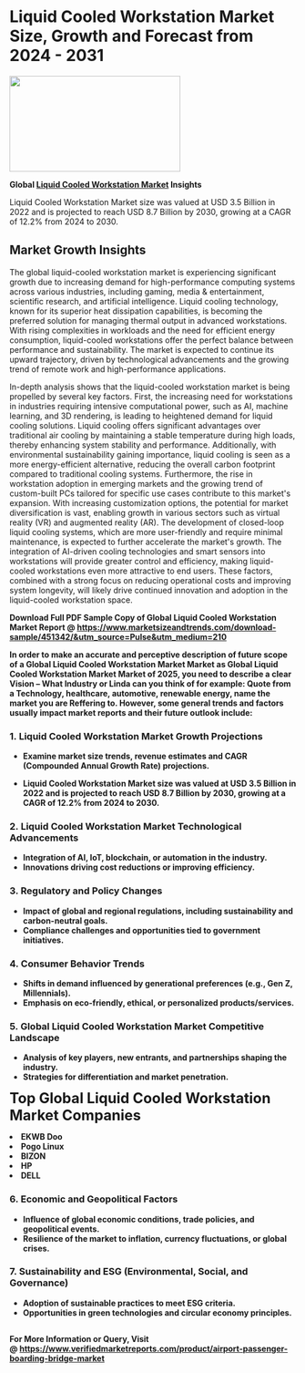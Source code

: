 <H1>Liquid Cooled Workstation Market Size, Growth and Forecast from 2024 - 2031</H1><img class="aligncenter size-medium wp-image-584254" src="https://thirdeyenews.in/wp-content/uploads/2024/09/Global-Market-Research-300x168.jpeg" alt="" width="300" height="168" /><p><strong>Global&nbsp;<a href="https://www.marketsizeandtrends.com/download-sample/451342/&amp;utm_source=Pulse&amp;utm_medium=210">Liquid Cooled Workstation Market</a> Insights</strong></p><p>Liquid Cooled Workstation Market size was valued at USD 3.5 Billion in 2022 and is projected to reach USD 8.7 Billion by 2030, growing at a CAGR of 12.2% from 2024 to 2030.</p><p><h2>Market Growth Insights</h2> <p>The global liquid-cooled workstation market is experiencing significant growth due to increasing demand for high-performance computing systems across various industries, including gaming, media & entertainment, scientific research, and artificial intelligence. Liquid cooling technology, known for its superior heat dissipation capabilities, is becoming the preferred solution for managing thermal output in advanced workstations. With rising complexities in workloads and the need for efficient energy consumption, liquid-cooled workstations offer the perfect balance between performance and sustainability. The market is expected to continue its upward trajectory, driven by technological advancements and the growing trend of remote work and high-performance applications.</p> <p><strong></strong></p> <p>In-depth analysis shows that the liquid-cooled workstation market is being propelled by several key factors. First, the increasing need for workstations in industries requiring intensive computational power, such as AI, machine learning, and 3D rendering, is leading to heightened demand for liquid cooling solutions. Liquid cooling offers significant advantages over traditional air cooling by maintaining a stable temperature during high loads, thereby enhancing system stability and performance. Additionally, with environmental sustainability gaining importance, liquid cooling is seen as a more energy-efficient alternative, reducing the overall carbon footprint compared to traditional cooling systems. Furthermore, the rise in workstation adoption in emerging markets and the growing trend of custom-built PCs tailored for specific use cases contribute to this market's expansion. With increasing customization options, the potential for market diversification is vast, enabling growth in various sectors such as virtual reality (VR) and augmented reality (AR). The development of closed-loop liquid cooling systems, which are more user-friendly and require minimal maintenance, is expected to further accelerate the market's growth. The integration of AI-driven cooling technologies and smart sensors into workstations will provide greater control and efficiency, making liquid-cooled workstations even more attractive to end users. These factors, combined with a strong focus on reducing operational costs and improving system longevity, will likely drive continued innovation and adoption in the liquid-cooled workstation space.</p> <p><strong></p><p><span class=""><strong>Download Full PDF Sample Copy of Global Liquid Cooled Workstation Market Report</strong> @ <a href="https://www.marketsizeandtrends.com/download-sample/451342/&amp;utm_source=Pulse&amp;utm_medium=210" target="_blank">https://www.marketsizeandtrends.com/download-sample/451342/&amp;utm_source=Pulse&amp;utm_medium=210</a></span></p><p>In order to make an accurate and perceptive description of future scope of a Global&nbsp;Liquid Cooled Workstation Market Market as Global&nbsp;Liquid Cooled Workstation Market Market of 2025, you need to describe a clear Vision &ndash; What Industry or Linda can you think of for example: Quote from a Technology, healthcare, automotive, renewable energy, name the market you are Reffering to. However, some general trends and factors usually impact market reports and their future outlook include:</p><h3>1.&nbsp;<strong>Liquid Cooled Workstation Market Growth Projections</strong></h3><ul><li>Examine market size trends, revenue estimates and CAGR (Compounded Annual Growth Rate) projections.</li><li><p>Liquid Cooled Workstation Market size was valued at USD 3.5 Billion in 2022 and is projected to reach USD 8.7 Billion by 2030, growing at a CAGR of 12.2% from 2024 to 2030.</p></li></ul><h3>2.&nbsp;<strong>Liquid Cooled Workstation Market Technological Advancements</strong></h3><ul><li>Integration of AI, IoT, blockchain, or automation in the industry.</li><li>Innovations driving cost reductions or improving efficiency.</li></ul><h3>3.&nbsp;<strong>Regulatory and Policy Changes</strong></h3><ul><li>Impact of global and regional regulations, including sustainability and carbon-neutral goals.</li><li>Compliance challenges and opportunities tied to government initiatives.</li></ul><h3>4.&nbsp;<strong>Consumer Behavior Trends</strong></h3><ul><li>Shifts in demand influenced by generational preferences (e.g., Gen Z, Millennials).</li><li>Emphasis on eco-friendly, ethical, or personalized products/services.</li></ul><h3>5.&nbsp;<strong>Global Liquid Cooled Workstation Market Competitive Landscape</strong></h3><ul><li>Analysis of key players, new entrants, and partnerships shaping the industry.</li><li>Strategies for differentiation and market penetration.</li></ul><p data-pm-slice="1 1 []"><span style="color: inherit; font-family: inherit; font-size: 25px;">Top Global Liquid Cooled Workstation Market Companies</span></p><div class="" data-test-id=""><p><li>EKWB Doo</li><li> Pogo Linux</li><li> BIZON</li><li> HP</li><li> DELL</li></p></div><h3>6.&nbsp;<strong>Economic and Geopolitical Factors</strong></h3><ul><li>Influence of global economic conditions, trade policies, and geopolitical events.</li><li>Resilience of the market to inflation, currency fluctuations, or global crises.</li></ul><h3>7.&nbsp;<strong>Sustainability and ESG (Environmental, Social, and Governance)</strong></h3><ul><li>Adoption of sustainable practices to meet ESG criteria.</li><li>Opportunities in green technologies and circular economy principles.</li></ul><h2><strong style="font-size: 14px;">For More Information or Query, Visit @&nbsp;</strong><a style="background-color: #ffffff; font-size: 14px;" href="https://www.marketsizeandtrends.com/report/liquid-cooled-workstation-market/" target="_blank">https://www.verifiedmarketreports.com/product/airport-passenger-boarding-bridge-market</a></h2>
